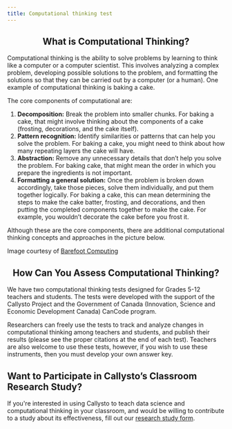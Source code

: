 ```yaml
---
title: Computational thinking test
---
```


<h2 style="text-align: center;">What is Computational Thinking?</h2>
<p>Computational thinking is the ability to solve problems by learning to think like a computer or a computer scientist. This involves analyzing a complex problem, developing possible solutions to the problem, and formatting the solutions so that they can be carried out by a computer (or a human). One example of computational thinking is baking a cake.</p>
<p>The core components of computational are:</p>
<ol>
<li><strong>Decomposition:</strong> Break the problem into smaller chunks. For baking a cake, that might involve thinking about the components of a cake (frosting, decorations, and the cake itself).</li>
<li><strong>Pattern recognition:</strong> Identify similarities or patterns that can help you solve the problem. For baking a cake, you might need to think about how many repeating layers the cake will have.</li>
<li><strong>Abstraction:</strong> Remove any unnecessary details that don’t help you solve the problem. For baking cake, that might mean the order in which you prepare the ingredients is not important.</li>
<li><strong>Formatting a general solution:</strong> Once the problem is broken down accordingly, take those pieces, solve them individually, and put them together logically. For baking a cake, this can mean determining the steps to make the cake batter, frosting, and decorations, and then putting the completed components together to make the cake. For example, you wouldn’t decorate the cake before you frost it.</li>
</ol>
<p>Although these are the core components, there are additional computational thinking concepts and approaches in the picture below.</p>

Image courtesy of <a href="https://barefootcas.org.uk/" target="_blank" rel="noopener noreferrer">Barefoot Computing</a>

<h2 style="text-align: center;">How Can You Assess Computational Thinking?</h2>
<p>We have two computational thinking tests designed for Grades 5-12 teachers and students. The tests were developed with the support of the Callysto Project and the Government of Canada (Innovation, Science and Economic Development Canada) CanCode program.</p>
<p>Researchers can freely use the tests to track and analyze changes in computational thinking among teachers and students, and publish their results (please see the proper citations at the end of each test). Teachers are also welcome to use these tests, however, if you wish to use these instruments, then you must develop your own answer key.</p>

<h2>Want to Participate in Callysto’s Classroom Research Study?</h2>
<p>If you're interested in using Callysto to teach data science and computational thinking in your classroom, and would be willing to contribute to a study about its effectiveness, fill out our <a href="https://docs.google.com/forms/d/e/1FAIpQLSdCfVkdyrv_-c0zKTrE969dOcax4ze4ZOWGOxMP_xHov6OOiw/viewform">research study form</a>.</p>